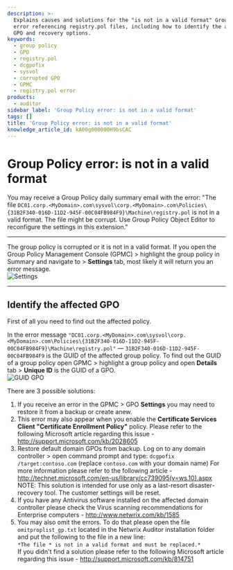 ```yaml
---
description: >-
  Explains causes and solutions for the "is not in a valid format" Group Policy
  error referencing registry.pol files, including how to identify the affected
  GPO and recovery options.
keywords:
  - group policy
  - GPO
  - registry.pol
  - dcgpofix
  - sysvol
  - corrupted GPO
  - GPMC
  - registry.pol error
products:
  - auditor
sidebar_label: 'Group Policy error: is not in a valid format'
tags: []
title: 'Group Policy error: is not in a valid format'
knowledge_article_id: kA00g000000H9bsCAC
---
```


# Group Policy error: is not in a valid format

You may receive a Group Policy daily summary email with the error: "The file `DC01.corp.<MyDomain>.com\sysvol\corp.<MyDomain>.com\Policies\{31B2F340-016D-11D2-945F-00C04FB984F9}\Machine\registry.pol` is not in a valid format. The file might be corrupt. Use Group Policy Object Editor to reconfigure the settings in this extension."

---

The group policy is corrupted or it is not in a valid format. If you open the Group Policy Management Console (GPMC) > highlight the group policy in Summary and navigate to > **Settings** tab, most likely it will return you an error message.  
![Settings](images/ka04u000000HcUd_0EM7000000051OC.png)

---

## Identify the affected GPO

First of all you need to find out the affected policy.

In the error message `"DC01.corp.<MyDomain>.com\sysvol\corp.<MyDomain>.com\Policies\{31B2F340-016D-11D2-945F-00C04FB984F9}\Machine\registry.pol"` — `31B2F340-016D-11D2-945F-00C04FB984F9` is the GUID of the affected group policy. To find out the GUID of a group policy open GPMC > highlight a group policy and open **Details** tab > **Unique ID** is the GUID of a GPO.  
![GUID GPO](images/ka04u000000HcUd_0EM7000000051O7.png)

There are 3 possible solutions:

1. If you receive an error in the GPMC > GPO **Settings** you may need to restore it from a backup or create anew.
2. This error may also appear when you enable the **Certificate Services Client "Certificate Enrollment Policy"** policy. Please refer to the following Microsoft article regarding this issue - http://support.microsoft.com/kb/2028605
3. Restore default domain GPOs from backup. Log on to any domain controller > open command prompt and type: `dcgpofix /target:contoso.com` (replace `contoso.com` with your domain name) For more information please refer to the following article - http://technet.microsoft.com/en-us/library/cc739095(v=ws.10).aspx  
   NOTE: This solution is intended for use only as a last-resort disaster-recovery tool. The customer settings will be reset.
4. If you have any Antivirus software installed on the affected domain controller please check the Virus scanning recommendations for Enterprise computers - http://www.netwrix.com/kb/1585
5. You may also omit the errors. To do that please open the file `omitproplist_gp.txt` located in the Netwrix Auditor installation folder and put the following to the file in a new line:  
   `*The file * is not in a valid format and must be replaced.*`  
   If you didn't find a solution please refer to the following Microsoft article regarding this issue - http://support.microsoft.com/kb/814751

<div id="cke_pastebin" style={{width: '1px', height: '1px'}}> </div>
